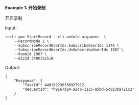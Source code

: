 **Example 1: 开始录制**

开启录制

Input: 

```
tccli gme StartRecord --cli-unfold-argument  \
    --RecordMode 1 \
    --SubscribeRecordUserIds.SubscribeUserIds 1145 \
    --SubscribeRecordUserIds.UnSubscribeUserIds 1987 \
    --RoomId 1987 \
    --BizId 3400352518
```

Output: 
```
{
    "Response": {
        "TaskId": 446192236330927912,
        "RequestId": "h9167d24-a2c6-1125-a5bd-5c023ba721c2"
    }
}
```

